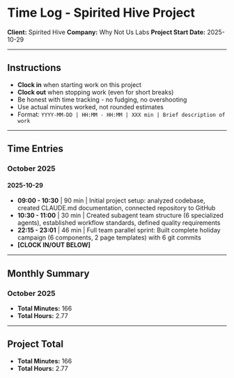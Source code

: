 # Time Log - Spirited Hive Project

**Client:** Spirited Hive
**Company:** Why Not Us Labs
**Project Start Date:** 2025-10-29

---

## Instructions

- **Clock in** when starting work on this project
- **Clock out** when stopping work (even for short breaks)
- Be honest with time tracking - no fudging, no overshooting
- Use actual minutes worked, not rounded estimates
- Format: `YYYY-MM-DD | HH:MM - HH:MM | XXX min | Brief description of work`

---

## Time Entries

### October 2025

#### 2025-10-29
- **09:00 - 10:30** | 90 min | Initial project setup: analyzed codebase, created CLAUDE.md documentation, connected repository to GitHub
- **10:30 - 11:00** | 30 min | Created subagent team structure (6 specialized agents), established workflow standards, defined quality requirements
- **22:15 - 23:01** | 46 min | Full team parallel sprint: Built complete holiday campaign (6 components, 2 page templates) with 6 git commits
- **[CLOCK IN/OUT BELOW]**

---

## Monthly Summary

### October 2025
- **Total Minutes:** 166
- **Total Hours:** 2.77

---

## Project Total
- **Total Minutes:** 166
- **Total Hours:** 2.77
